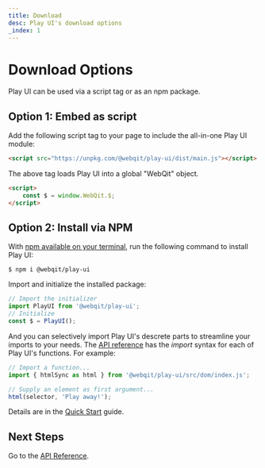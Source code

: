 ```yaml
---
title: Download
desc: Play UI's download options
_index: 1
---
```

# Download Options

Play UI can be used via a script tag or as an npm package.

## Option 1: Embed as script

Add the following script tag to your page to include the all-in-one Play UI module:

```html
<script src="https://unpkg.com/@webqit/play-ui/dist/main.js"></script>
```

The above tag loads Play UI into a global "WebQit" object.

```html
<script>
    const $ = window.WebQit.$;
</script>
```

## Option 2: Install via NPM

With [npm available on your terminal](https://docs.npmjs.com/downloading-and-installing-node-js-and-npm), run the following command to install Play UI:

```text
$ npm i @webqit/play-ui
```

Import and initialize the installed package:

```js
// Import the initializer
import PlayUI from '@webqit/play-ui';
// Initialize
const $ = PlayUI();
```

And you can selectively import Play UI's descrete parts to streamline your imports to your needs. The [API reference](../api) has the *import* syntax for each of Play UI's functions. For example:

```js
// Import a function...
import { htmlSync as html } from '@webqit/play-ui/src/dom/index.js';

// Supply an element as first argument...
html(selector, 'Play away!');
```

Details are in the [Quick Start](../overview#use-as-descrete-utilities) guide.

## Next Steps

Go to the [API Reference](../api).